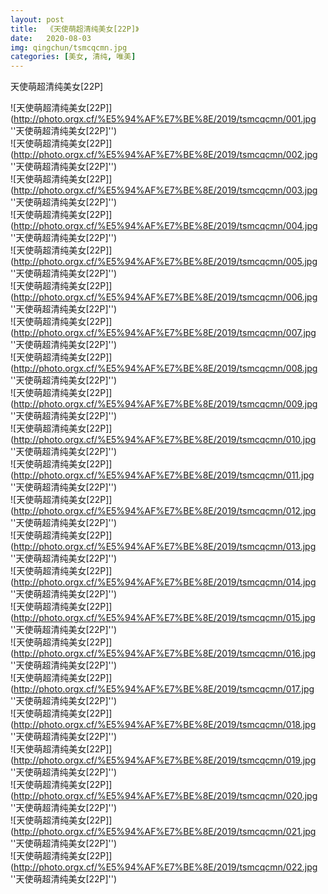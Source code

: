 ```yaml
---
layout: post
title:  《天使萌超清纯美女[22P]》
date:   2020-08-03
img: qingchun/tsmcqcmn.jpg
categories: [美女, 清纯, 唯美]
---
```


天使萌超清纯美女[22P]

![天使萌超清纯美女[22P]](http://photo.orgx.cf/%E5%94%AF%E7%BE%8E/2019/tsmcqcmn/001.jpg ''天使萌超清纯美女[22P]'') <br>
![天使萌超清纯美女[22P]](http://photo.orgx.cf/%E5%94%AF%E7%BE%8E/2019/tsmcqcmn/002.jpg ''天使萌超清纯美女[22P]'') <br>
![天使萌超清纯美女[22P]](http://photo.orgx.cf/%E5%94%AF%E7%BE%8E/2019/tsmcqcmn/003.jpg ''天使萌超清纯美女[22P]'') <br>
![天使萌超清纯美女[22P]](http://photo.orgx.cf/%E5%94%AF%E7%BE%8E/2019/tsmcqcmn/004.jpg ''天使萌超清纯美女[22P]'') <br>
![天使萌超清纯美女[22P]](http://photo.orgx.cf/%E5%94%AF%E7%BE%8E/2019/tsmcqcmn/005.jpg ''天使萌超清纯美女[22P]'') <br>
![天使萌超清纯美女[22P]](http://photo.orgx.cf/%E5%94%AF%E7%BE%8E/2019/tsmcqcmn/006.jpg ''天使萌超清纯美女[22P]'') <br>
![天使萌超清纯美女[22P]](http://photo.orgx.cf/%E5%94%AF%E7%BE%8E/2019/tsmcqcmn/007.jpg ''天使萌超清纯美女[22P]'') <br>
![天使萌超清纯美女[22P]](http://photo.orgx.cf/%E5%94%AF%E7%BE%8E/2019/tsmcqcmn/008.jpg ''天使萌超清纯美女[22P]'') <br>
![天使萌超清纯美女[22P]](http://photo.orgx.cf/%E5%94%AF%E7%BE%8E/2019/tsmcqcmn/009.jpg ''天使萌超清纯美女[22P]'') <br>
![天使萌超清纯美女[22P]](http://photo.orgx.cf/%E5%94%AF%E7%BE%8E/2019/tsmcqcmn/010.jpg ''天使萌超清纯美女[22P]'') <br>
![天使萌超清纯美女[22P]](http://photo.orgx.cf/%E5%94%AF%E7%BE%8E/2019/tsmcqcmn/011.jpg ''天使萌超清纯美女[22P]'') <br>
![天使萌超清纯美女[22P]](http://photo.orgx.cf/%E5%94%AF%E7%BE%8E/2019/tsmcqcmn/012.jpg ''天使萌超清纯美女[22P]'') <br>
![天使萌超清纯美女[22P]](http://photo.orgx.cf/%E5%94%AF%E7%BE%8E/2019/tsmcqcmn/013.jpg ''天使萌超清纯美女[22P]'') <br>
![天使萌超清纯美女[22P]](http://photo.orgx.cf/%E5%94%AF%E7%BE%8E/2019/tsmcqcmn/014.jpg ''天使萌超清纯美女[22P]'') <br>
![天使萌超清纯美女[22P]](http://photo.orgx.cf/%E5%94%AF%E7%BE%8E/2019/tsmcqcmn/015.jpg ''天使萌超清纯美女[22P]'') <br>
![天使萌超清纯美女[22P]](http://photo.orgx.cf/%E5%94%AF%E7%BE%8E/2019/tsmcqcmn/016.jpg ''天使萌超清纯美女[22P]'') <br>
![天使萌超清纯美女[22P]](http://photo.orgx.cf/%E5%94%AF%E7%BE%8E/2019/tsmcqcmn/017.jpg ''天使萌超清纯美女[22P]'') <br>
![天使萌超清纯美女[22P]](http://photo.orgx.cf/%E5%94%AF%E7%BE%8E/2019/tsmcqcmn/018.jpg ''天使萌超清纯美女[22P]'') <br>
![天使萌超清纯美女[22P]](http://photo.orgx.cf/%E5%94%AF%E7%BE%8E/2019/tsmcqcmn/019.jpg ''天使萌超清纯美女[22P]'') <br>
![天使萌超清纯美女[22P]](http://photo.orgx.cf/%E5%94%AF%E7%BE%8E/2019/tsmcqcmn/020.jpg ''天使萌超清纯美女[22P]'') <br>
![天使萌超清纯美女[22P]](http://photo.orgx.cf/%E5%94%AF%E7%BE%8E/2019/tsmcqcmn/021.jpg ''天使萌超清纯美女[22P]'') <br>
![天使萌超清纯美女[22P]](http://photo.orgx.cf/%E5%94%AF%E7%BE%8E/2019/tsmcqcmn/022.jpg ''天使萌超清纯美女[22P]'') <br>
